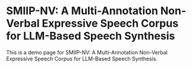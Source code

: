 # SMIIP-NV: A Multi-Annotation Non-Verbal Expressive Speech Corpus for LLM-Based Speech Synthesis
This is a demo page for SMIIP-NV: A Multi-Annotation Non-Verbal Expressive Speech Corpus for LLM-Based Speech Synthesis.
